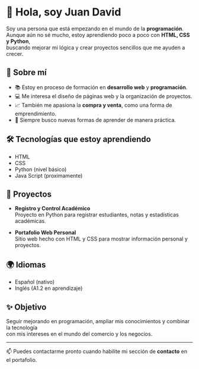 # 👋 Hola, soy Juan David  

Soy una persona que está empezando en el mundo de la **programación**.  
Aunque aún no sé mucho, estoy aprendiendo poco a poco con **HTML, CSS y Python**,  
buscando mejorar mi lógica y crear proyectos sencillos que me ayuden a crecer.  

## 🚀 Sobre mí  
- 📚 Estoy en proceso de formación en **desarrollo web** y **programación**.  
- 💻 Me interesa el diseño de páginas web y la organización de proyectos.  
- 📈 También me apasiona la **compra y venta**, como una forma de emprendimiento.  
- 🔎 Siempre busco nuevas formas de aprender de manera práctica.  

## 🛠️ Tecnologías que estoy aprendiendo
- HTML  
- CSS  
- Python (nivel básico)
- Java Script (proximamente)

## 📌 Proyectos
- **Registro y Control Académico**  
  Proyecto en Python para registrar estudiantes, notas y estadísticas académicas.  

- **Portafolio Web Personal**  
  Sitio web hecho con HTML y CSS para mostrar información personal y proyectos.  

## 🌍 Idiomas
- Español (nativo)  
- Inglés (A1.2 en aprendizaje)  

## ✨ Objetivo
Seguir mejorando en programación, ampliar mis conocimientos y combinar la tecnología  
con mis intereses en el mundo del comercio y los negocios.  

---
📫 Puedes contactarme pronto cuando habilite mi sección de **contacto** en el portafolio.
